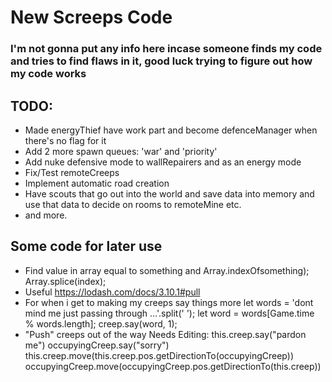 # New Screeps Code


### I'm not gonna put any info here incase someone finds my code and tries to find flaws in it, good luck trying to figure out how my code works

## TODO:
* Made energyThief have work part and become defenceManager when there's no flag for it
* Add 2 more spawn queues: 'war' and 'priority'
* Add nuke defensive mode to wallRepairers and as an energy mode
* Fix/Test remoteCreeps
* Implement automatic road creation
* Have scouts that go out into the world and save data into memory and use that data to decide on rooms to remoteMine etc.
* and more.

## Some code for later use

* Find value in array equal to something and
Array.indexOfsomething);
Array.splice(index);
* Useful https://lodash.com/docs/3.10.1#pull
* For when i get to making my creeps say things more
let words = 'dont mind me just passing through ...'.split(' ');
let word = words[Game.time % words.length];
creep.say(word, 1);
* "Push" creeps out of the way Needs Editing:
this.creep.say("pardon me")
occupyingCreep.say("sorry")
                      this.creep.move(this.creep.pos.getDirectionTo(occupyingCreep))
                      occupyingCreep.move(occupyingCreep.pos.getDirectionTo(this.creep))